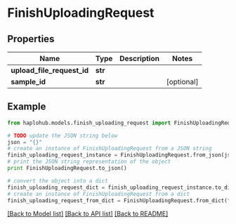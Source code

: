 # FinishUploadingRequest


## Properties
Name | Type | Description | Notes
------------ | ------------- | ------------- | -------------
**upload_file_request_id** | **str** |  | 
**sample_id** | **str** |  | [optional] 

## Example

```python
from haplohub.models.finish_uploading_request import FinishUploadingRequest

# TODO update the JSON string below
json = "{}"
# create an instance of FinishUploadingRequest from a JSON string
finish_uploading_request_instance = FinishUploadingRequest.from_json(json)
# print the JSON string representation of the object
print FinishUploadingRequest.to_json()

# convert the object into a dict
finish_uploading_request_dict = finish_uploading_request_instance.to_dict()
# create an instance of FinishUploadingRequest from a dict
finish_uploading_request_from_dict = FinishUploadingRequest.from_dict(finish_uploading_request_dict)
```
[[Back to Model list]](../README.md#documentation-for-models) [[Back to API list]](../README.md#documentation-for-api-endpoints) [[Back to README]](../README.md)


